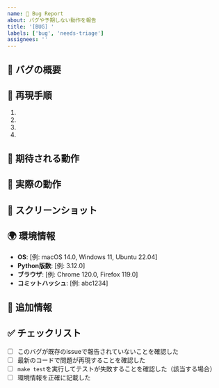 ```yaml
---
name: 🐛 Bug Report
about: バグや予期しない動作を報告
title: '[BUG] '
labels: ['bug', 'needs-triage']
assignees: ''
---
```


## 🐛 バグの概要
<!-- バグの内容を簡潔に説明してください -->

## 🔄 再現手順
<!-- バグを再現するための手順を詳細に記載してください -->
1. 
2. 
3. 
4. 

## 🎯 期待される動作
<!-- 本来どのような動作をするべきかを説明してください -->

## 🚫 実際の動作
<!-- 実際に何が起こったかを説明してください -->

## 📸 スクリーンショット
<!-- 可能であれば、問題を示すスクリーンショットを添付してください -->

## 🌍 環境情報
- **OS**: [例: macOS 14.0, Windows 11, Ubuntu 22.04]
- **Python版数**: [例: 3.12.0]
- **ブラウザ**: [例: Chrome 120.0, Firefox 119.0]
- **コミットハッシュ**: [例: abc1234]

## 📝 追加情報
<!-- 
- エラーメッセージの全文
- ログファイルの内容
- 関連するコードの変更
- その他の参考情報
-->

## ✅ チェックリスト
- [ ] このバグが既存のissueで報告されていないことを確認した
- [ ] 最新のコードで問題が再現することを確認した
- [ ] `make test`を実行してテストが失敗することを確認した（該当する場合）
- [ ] 環境情報を正確に記載した
